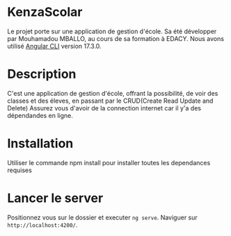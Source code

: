 # KenzaScolar
Le projet porte sur une application de gestion d'école.
Sa été développer par Mouhamadou MBALLO, au cours de sa formation à EDACY.
Nous avons utilisé [Angular CLI](https://github.com/angular/angular-cli) version 17.3.0.

# Description
C'est une application de gestion d'école, offrant la possibilité, de voir des classes et des éleves, en passant par le CRUD(Create Read Update and Delete)
Assurez vous d'avoir de la connection internet car il y'a des dépendandes en ligne.

# Installation
Utiliser le commande npm install pour installer toutes les dependances requises

# Lancer le server
Positionnez vous sur le dossier et executer `ng serve`. Naviguer sur `http://localhost:4200/`. 

